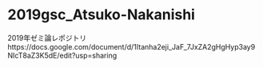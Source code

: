 # 2019gsc_Atsuko-Nakanishi
2019年ゼミ論レポジトリhttps://docs.google.com/document/d/1Itanha2eji_JaF_7JxZA2gHgHyp3ay9NIcT8aZ3K5dE/edit?usp=sharing

